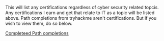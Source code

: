 This will list any certifications regardless of cyber security related topcis. Any certifications I earn and get that relate to IT as a topic will be listed above. Path completions from tryhackme aren't certifications. But if you wish to view them, do so below.

[Completeed Path completions](https://github.com/DriftlessCloud1/DriftlessCloud/tree/Completeed-Path-completions)
 

